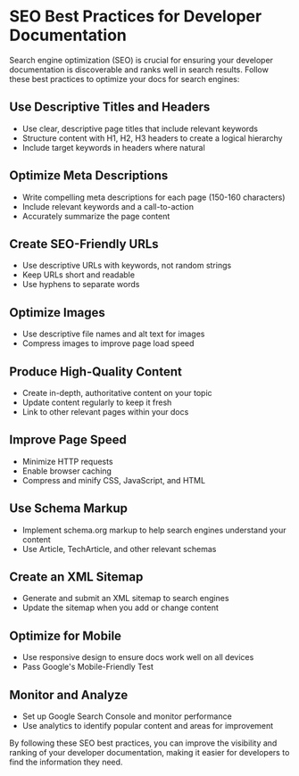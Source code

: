 # SEO Best Practices for Developer Documentation

Search engine optimization (SEO) is crucial for ensuring your developer documentation is discoverable and ranks well in search results. Follow these best practices to optimize your docs for search engines:

## Use Descriptive Titles and Headers

- Use clear, descriptive page titles that include relevant keywords
- Structure content with H1, H2, H3 headers to create a logical hierarchy  
- Include target keywords in headers where natural

## Optimize Meta Descriptions

- Write compelling meta descriptions for each page (150-160 characters)
- Include relevant keywords and a call-to-action
- Accurately summarize the page content

## Create SEO-Friendly URLs 

- Use descriptive URLs with keywords, not random strings
- Keep URLs short and readable
- Use hyphens to separate words

## Optimize Images

- Use descriptive file names and alt text for images
- Compress images to improve page load speed

## Produce High-Quality Content

- Create in-depth, authoritative content on your topic
- Update content regularly to keep it fresh
- Link to other relevant pages within your docs

## Improve Page Speed

- Minimize HTTP requests 
- Enable browser caching
- Compress and minify CSS, JavaScript, and HTML

## Use Schema Markup

- Implement schema.org markup to help search engines understand your content
- Use Article, TechArticle, and other relevant schemas

## Create an XML Sitemap

- Generate and submit an XML sitemap to search engines
- Update the sitemap when you add or change content

## Optimize for Mobile

- Use responsive design to ensure docs work well on all devices
- Pass Google's Mobile-Friendly Test

## Monitor and Analyze  

- Set up Google Search Console and monitor performance
- Use analytics to identify popular content and areas for improvement

By following these SEO best practices, you can improve the visibility and ranking of your developer documentation, making it easier for developers to find the information they need.